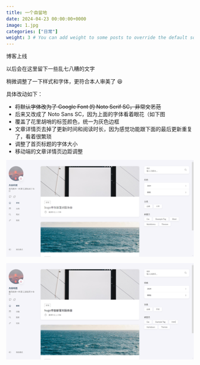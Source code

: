 ```yaml
---
title: 一个自留地
date: 2024-04-23 00:00:00+0000
image: 1.jpg
categories: ["日常"]
weight: 3 # You can add weight to some posts to override the default sorting (date descending)
---
```


博客上线

以后会在这里留下一些乱七八糟的文字

稍微调整了一下样式和字体，更符合本人审美了 😆

具体改动如下：

- ~~将默认字体改为了 Google Font 的 Noto Serif SC，非常文艺范~~
- 后来又改成了 Noto Sans SC，因为上面的字体看着眼花（如下图
- 覆盖了花里胡哨的标签颜色，统一为灰色边框
- 文章详情页去掉了更新时间和阅读时长，因为感觉功能跟下面的最后更新重复了，看着很繁琐
- 调整了首页标题的字体大小
- 移动端的文章详情页边距调整

![Noto Serif SC](2.png)

![Noto Sans SC](1.png)
